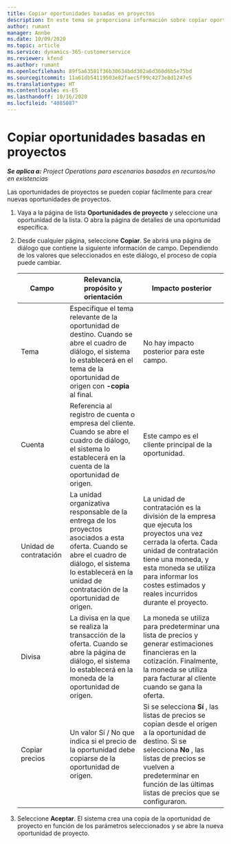```yaml
---
title: Copiar oportunidades basadas en proyectos
description: En este tema se proporciona información sobre copiar oportunidades basadas en proyectos en Project Operations.
author: rumant
manager: Annbe
ms.date: 10/09/2020
ms.topic: article
ms.service: dynamics-365-customerservice
ms.reviewer: kfend
ms.author: rumant
ms.openlocfilehash: 89f5a63581f36b30634bdd302a6d360d6b5e75bd
ms.sourcegitcommit: 11a61db54119503e82faec5f99c4273e8d1247e5
ms.translationtype: HT
ms.contentlocale: es-ES
ms.lasthandoff: 10/16/2020
ms.locfileid: "4085087"
---
```

# <a name="copy-project-based-opportunities"></a>Copiar oportunidades basadas en proyectos

_**Se aplica a:** Project Operations para escenarios basados en recursos/no en existencias_


Las oportunidades de proyectos se pueden copiar fácilmente para crear nuevas oportunidades de proyectos. 

1. Vaya a la página de lista **Oportunidades de proyecto** y seleccione una oportunidad de la lista. O abra la página de detalles de una oportunidad específica. 
2. Desde cualquier página, seleccione **Copiar**. Se abrirá una página de diálogo que contiene la siguiente información de campo. Dependiendo de los valores que seleccionados en este diálogo, el proceso de copia puede cambiar.

    | **Campo** | **Relevancia, propósito y orientación** | **Impacto posterior** |
    | --- | --- | --- |
    | Tema | Especifique el tema relevante de la oportunidad de destino. Cuando se abre el cuadro de diálogo, el sistema lo establecerá en el tema de la oportunidad de origen con **-copia** al final. | No hay impacto posterior para este campo. |
    | Cuenta | Referencia al registro de cuenta o empresa del cliente. Cuando se abre el cuadro de diálogo, el sistema lo establecerá en la cuenta de la oportunidad de origen. | Este campo es el cliente principal de la oportunidad. |
    | Unidad de contratación | La unidad organizativa responsable de la entrega de los proyectos asociados a esta oferta. Cuando se abre el cuadro de diálogo, el sistema lo establecerá en la unidad de contratación de la oportunidad de origen. | La unidad de contratación es la división de la empresa que ejecuta los proyectos una vez cerrada la oferta. Cada unidad de contratación tiene una moneda, y esta moneda se utiliza para informar los costes estimados y reales incurridos durante el proyecto. |
    | Divisa | La divisa en la que se realiza la transacción de la oferta. Cuando se abre la página de diálogo, el sistema lo establecerá en la moneda de la oportunidad de origen. | La moneda se utiliza para predeterminar una lista de precios y generar estimaciones financieras en la cotización. Finalmente, la moneda se utiliza para facturar al cliente cuando se gana la oferta. |
    | Copiar precios | Un valor Sí / No que indica si el precio de la oportunidad debe copiarse de la oportunidad de origen. | Si se selecciona **Sí** , las listas de precios se copian desde el origen a la oportunidad de destino. Si se selecciona **No** , las listas de precios se vuelven a predeterminar en función de las últimas listas de precios que se configuraron. |

3. Seleccione **Aceptar**. El sistema crea una copia de la oportunidad de proyecto en función de los parámetros seleccionados y se abre la nueva oportunidad de proyecto.
